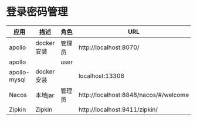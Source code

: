 # 登录密码管理

| 应用         | 描述       | 角色   | URL                                   | 账号    | 密码   |
| ------------ | ---------- | ------ | ------------------------------------- | ------- | ------ |
| apollo       | docker安装 | 管理员 | http://localhost:8070/                | apollo  | admin  |
| apollo       |            | user   |                                       | gknoone | 123456 |
| apollo-mysql | docker安装 |        | localhost:13306                       | root    | <空>   |
| Nacos        | 本地jar    | 管理员 | http://localhost:8848/nacos/#/welcome | nacos   | nacos  |
| Zipkin       | Zipkin     |        | http://localhost:9411/zipkin/         |         |        |


